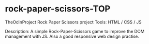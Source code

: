 # rock-paper-scissors-TOP
TheOdinProject Rock Paper Scissors project
Tools: HTML / CSS / JS

Description: A simple Rock-Paper-Scissors game to improve the DOM management with JS. Also a good responsive web design practise.
